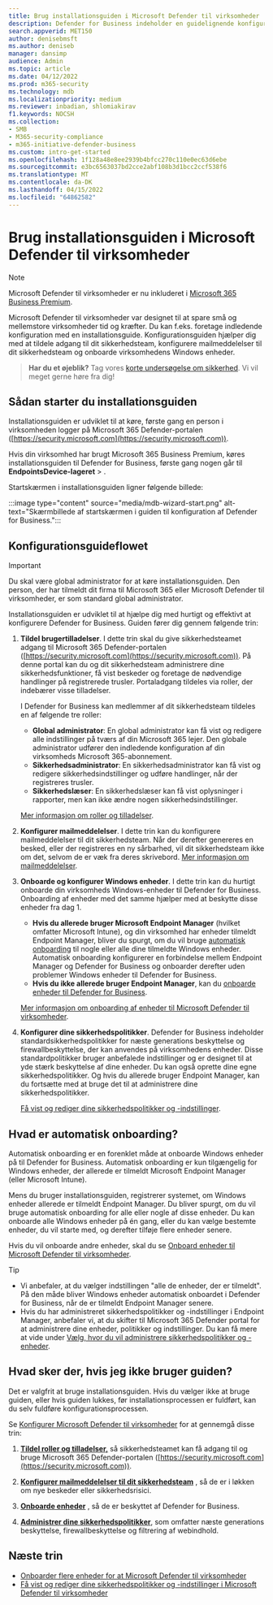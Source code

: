 ```yaml
---
title: Brug installationsguiden i Microsoft Defender til virksomheder
description: Defender for Business indeholder en guidelignende konfigurations- og konfigurationsproces. Brug guiden til at spare tid og kræfter.
search.appverid: MET150
author: denisebmsft
ms.author: deniseb
manager: dansimp
audience: Admin
ms.topic: article
ms.date: 04/12/2022
ms.prod: m365-security
ms.technology: mdb
ms.localizationpriority: medium
ms.reviewer: inbadian, shlomiakirav
f1.keywords: NOCSH
ms.collection:
- SMB
- M365-security-compliance
- m365-initiative-defender-business
ms.custom: intro-get-started
ms.openlocfilehash: 1f128a48e8ee2939b4bfcc270c110e0ec63d6ebe
ms.sourcegitcommit: e3bc6563037bd2cce2abf108b3d1bcc2ccf538f6
ms.translationtype: MT
ms.contentlocale: da-DK
ms.lasthandoff: 04/15/2022
ms.locfileid: "64862582"
---
```

# <a name="use-the-setup-wizard-in-microsoft-defender-for-business"></a>Brug installationsguiden i Microsoft Defender til virksomheder

> [!NOTE]
> Microsoft Defender til virksomheder er nu inkluderet i [Microsoft 365 Business Premium](../../business-premium/index.md). 

Microsoft Defender til virksomheder var designet til at spare små og mellemstore virksomheder tid og kræfter. Du kan f.eks. foretage indledende konfiguration med en installationsguide. Konfigurationsguiden hjælper dig med at tildele adgang til dit sikkerhedsteam, konfigurere mailmeddelelser til dit sikkerhedsteam og onboarde virksomhedens Windows enheder.

>
> **Har du et øjeblik?**
> Tag vores <a href="https://microsoft.qualtrics.com/jfe/form/SV_0JPjTPHGEWTQr4y" target="_blank">korte undersøgelse om sikkerhed</a>. Vi vil meget gerne høre fra dig!
>

## <a name="how-to-start-the-setup-wizard"></a>Sådan starter du installationsguiden

Installationsguiden er udviklet til at køre, første gang en person i virksomheden logger på Microsoft 365 Defender-portalen ([https://security.microsoft.com](https://security.microsoft.com)). 

Hvis din virksomhed har brugt Microsoft 365 Business Premium, køres installationsguiden til Defender for Business, første gang nogen går til **EndpointsDevice-lageret** > . 

Startskærmen i installationsguiden ligner følgende billede:

:::image type="content" source="media/mdb-wizard-start.png" alt-text="Skærmbillede af startskærmen i guiden til konfiguration af Defender for Business.":::

## <a name="the-setup-wizard-flow"></a>Konfigurationsguideflowet

> [!IMPORTANT]
> Du skal være global administrator for at køre installationsguiden. Den person, der har tilmeldt dit firma til Microsoft 365 eller Microsoft Defender til virksomheder, er som standard global administrator.

Installationsguiden er udviklet til at hjælpe dig med hurtigt og effektivt at konfigurere Defender for Business. Guiden fører dig gennem følgende trin:

1. **Tildel brugertilladelser**. I dette trin skal du give sikkerhedsteamet adgang til Microsoft 365 Defender-portalen ([https://security.microsoft.com](https://security.microsoft.com)). På denne portal kan du og dit sikkerhedsteam administrere dine sikkerhedsfunktioner, få vist beskeder og foretage de nødvendige handlinger på registrerede trusler. Portaladgang tildeles via roller, der indebærer visse tilladelser.

   I Defender for Business kan medlemmer af dit sikkerhedsteam tildeles en af følgende tre roller:<br/>
   
   - **Global administrator**: En global administrator kan få vist og redigere alle indstillinger på tværs af din Microsoft 365 lejer. Den globale administrator udfører den indledende konfiguration af din virksomheds Microsoft 365-abonnement. 
   - **Sikkerhedsadministrator**: En sikkerhedsadministrator kan få vist og redigere sikkerhedsindstillinger og udføre handlinger, når der registreres trusler.
   - **Sikkerhedslæser**: En sikkerhedslæser kan få vist oplysninger i rapporter, men kan ikke ændre nogen sikkerhedsindstillinger. 

   [Mer informasjon om roller og tilladelser](mdb-roles-permissions.md). 

2. **Konfigurer mailmeddelelser**. I dette trin kan du konfigurere mailmeddelelser til dit sikkerhedsteam. Når der derefter genereres en besked, eller der registreres en ny sårbarhed, vil dit sikkerhedsteam ikke om det, selvom de er væk fra deres skrivebord. [Mer informasjon om mailmeddelelser](mdb-email-notifications.md). 

3. **Onboarde og konfigurer Windows enheder**. I dette trin kan du hurtigt onboarde din virksomheds Windows-enheder til Defender for Business. Onboarding af enheder med det samme hjælper med at beskytte disse enheder fra dag 1. 

   - **Hvis du allerede bruger Microsoft Endpoint Manager** (hvilket omfatter Microsoft Intune), og din virksomhed har enheder tilmeldt Endpoint Manager, bliver du spurgt, om du vil bruge [automatisk onboarding](#what-is-automatic-onboarding) til nogle eller alle dine tilmeldte Windows enheder. Automatisk onboarding konfigurerer en forbindelse mellem Endpoint Manager og Defender for Business og onboarder derefter uden problemer Windows enheder til Defender for Business. 
   - **Hvis du ikke allerede bruger Endpoint Manager**, kan du [onboarde enheder til Defender for Business](mdb-onboard-devices.md). 
   
   [Mer informasjon om onboarding af enheder til Microsoft Defender til virksomheder](mdb-onboard-devices.md).
   
4. **Konfigurer dine sikkerhedspolitikker**. Defender for Business indeholder standardsikkerhedspolitikker for næste generations beskyttelse og firewallbeskyttelse, der kan anvendes på virksomhedens enheder. Disse standardpolitikker bruger anbefalede indstillinger og er designet til at yde stærk beskyttelse af dine enheder. Du kan også oprette dine egne sikkerhedspolitikker. Og hvis du allerede bruger Endpoint Manager, kan du fortsætte med at bruge det til at administrere dine sikkerhedspolitikker.

   [Få vist og rediger dine sikkerhedspolitikker og -indstillinger](mdb-configure-security-settings.md).

## <a name="what-is-automatic-onboarding"></a>Hvad er automatisk onboarding?

Automatisk onboarding er en forenklet måde at onboarde Windows enheder på til Defender for Business. Automatisk onboarding er kun tilgængelig for Windows enheder, der allerede er tilmeldt Microsoft Endpoint Manager (eller Microsoft Intune). 

Mens du bruger installationsguiden, registrerer systemet, om Windows enheder allerede er tilmeldt Endpoint Manager. Du bliver spurgt, om du vil bruge automatisk onboarding for alle eller nogle af disse enheder. Du kan onboarde alle Windows enheder på én gang, eller du kan vælge bestemte enheder, du vil starte med, og derefter tilføje flere enheder senere. 

Hvis du vil onboarde andre enheder, skal du se [Onboard enheder til Microsoft Defender til virksomheder](mdb-onboard-devices.md).

> [!TIP]
> - Vi anbefaler, at du vælger indstillingen "alle de enheder, der er tilmeldt". På den måde bliver Windows enheder automatisk onboardet i Defender for Business, når de er tilmeldt Endpoint Manager senere. 
> - Hvis du har administreret sikkerhedspolitikker og -indstillinger i Endpoint Manager, anbefaler vi, at du skifter til Microsoft 365 Defender portal for at administrere dine enheder, politikker og indstillinger. Du kan få mere at vide under [Vælg, hvor du vil administrere sikkerhedspolitikker og -enheder](mdb-configure-security-settings.md#choose-where-to-manage-security-policies-and-devices).

## <a name="what-happens-if-i-dont-use-the-wizard"></a>Hvad sker der, hvis jeg ikke bruger guiden?

Det er valgfrit at bruge installationsguiden. Hvis du vælger ikke at bruge guiden, eller hvis guiden lukkes, før installationsprocessen er fuldført, kan du selv fuldføre konfigurationsprocessen. 

Se [Konfigurer Microsoft Defender til virksomheder](mdb-setup-configuration.md) for at gennemgå disse trin:

1. **[Tildel roller og tilladelser,](mdb-roles-permissions.md)** så sikkerhedsteamet kan få adgang til og bruge Microsoft 365 Defender-portalen ([https://security.microsoft.com](https://security.microsoft.com)).

2. **[Konfigurer mailmeddelelser til dit sikkerhedsteam](mdb-email-notifications.md)** , så de er i løkken om nye beskeder eller sikkerhedsrisici.

3. **[Onboarde enheder](mdb-onboard-devices.md)** , så de er beskyttet af Defender for Business.

4. **[Administrer dine sikkerhedspolitikker](mdb-configure-security-settings.md)**, som omfatter næste generations beskyttelse, firewallbeskyttelse og filtrering af webindhold.

## <a name="next-steps"></a>Næste trin

- [Onboarder flere enheder for at Microsoft Defender til virksomheder](mdb-onboard-devices.md)
- [Få vist og rediger dine sikkerhedspolitikker og -indstillinger i Microsoft Defender til virksomheder](mdb-configure-security-settings.md)